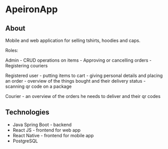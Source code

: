 # ApeironApp

## About

Mobile and web application for selling tshirts, hoodies and caps.

Roles:

Admin - CRUD operations on items 
      - Approving or cancelling orders
      - Registering couriers
      
Registered user - putting items to cart
                - giving personal details and placing an order
                - overview of the things bought and their delivery status
                - scanning qr code on a package
                
Courier - an overview of the orders he needs to deliver and their qr codes
    

## Technologies

* Java Spring Boot - backend
* React JS - frontend for web app
* React Native - frontend for mobile app
* PostgreSQL
